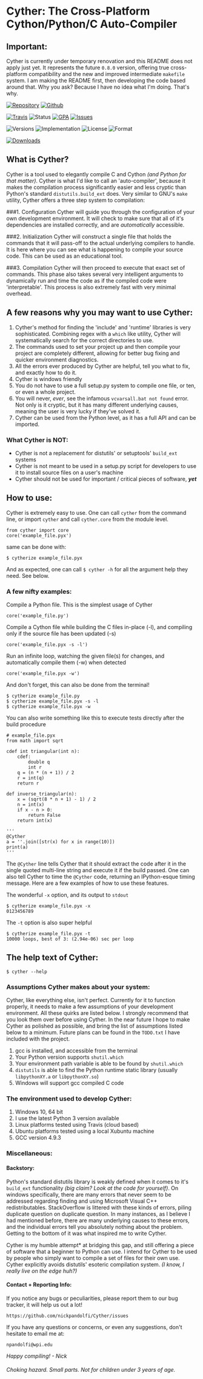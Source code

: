 # Cyther: The Cross-Platform Cython/Python/C Auto-Compiler

## Important:
Cyther is currently under temporary renovation and this README does not apply just yet. It represents the future `0.8.0` version, offering true cross-platform compatibility and the new and improved intermediate `makefile` system. I am making the README first, then developing the code based around that. Why you ask? Because I have no idea what I'm doing. That's why.

[![Repository](https://badge.fury.io/py/cyther.svg)](https://pypi.python.org/pypi/Cyther)
[![Github](https://img.shields.io/github/stars/nickpandolfi/cyther.svg?style=social&label=Star)](https://github.com/nickpandolfi/Cyther)

[![Travis](https://secure.travis-ci.org/nickpandolfi/Cyther.png)](https://travis-ci.org/nickpandolfi/Cyther)
![Status](https://img.shields.io/badge/Status-Alpha-orange.svg?style=flat)
[![GPA](https://img.shields.io/codeclimate/github/nickpandolfi/Cyther.svg)](https://codeclimate.com/github/nickpandolfi/Cyther)
[![Issues](https://img.shields.io/codeclimate/issues/github/nickpandolfi/Cyther.svg)](https://codeclimate.com/github/nickpandolfi/Cyther/issues)

![Versions](https://img.shields.io/pypi/pyversions/cyther.svg?maxAge=2592000)
![Implementation](https://img.shields.io/pypi/implementation/cyther.svg?maxAge=2592000)
![License](https://img.shields.io/pypi/l/cyther.svg?maxAge=2592000)
![Format](https://img.shields.io/pypi/format/cyther.svg?maxAge=2592000)

[![Downloads](https://img.shields.io/github/downloads/nickpandolfi/Cyther/total.svg)](https://github.com/nickpandolfi/Cyther/releases)



## What is Cyther?

Cyther is a tool used to elegantly compile C and Cython *(and Python for that matter)*. Cyther is what I'd like to call an 'auto-compiler', because it makes the compilation process significantly easier and less cryptic than Python's standard `distutils.build_ext` does. Very similar to GNU's `make` utility, Cyther offers a three step system to compilation:

###1. Configuration
Cyther will guide you through the configuration of your own development environment. It will check to make sure that all of it's dependencies are installed correctly, and are *automatically* accessible.

###2. Initialization
Cyther will construct a single file that holds the commands that it will pass-off to the actual underlying compilers to handle. It is here where you can see what is happening to compile your source code. This can be used as an educational tool.

###3. Compilation
Cyther will then proceed to execute that exact set of commands. This phase also takes several very intelligent arguments to dynamically run and time the code as if the compiled code were 'interpretable'. This process is also extremely fast with very minimal overhead.



## A few reasons why you may want to use Cyther:

1. Cyther's method for finding the 'include' and 'runtime' libraries is very sophisticated. Combining regex with a `which` like utility, Cyther will systematically search for the correct directories to use.
2. The commands used to set your project up and then compile your project are completely different, allowing for better bug fixing and quicker environment diagnostics.
3. All the errors ever produced by Cyther are helpful, tell you what to fix, and exactly how to do it.
4. Cyther is windows friendly
5. You do not have to use a full setup.py system to compile one file, or ten, or even a whole project.
6. You will never, *ever*, see the infamous `vcvarsall.bat not found` error. Not only is it cryptic, but it has many different underlying causes, meaning the user is very lucky if they've solved it.
7. Cyther can be used from the Python level, as it has a full API and can be imported.



### What Cyther is NOT:


* Cyther is not a replacement for distutils' or setuptools' `build_ext` systems
* Cyther is not meant to be used in a setup.py script for developers to use it to install source files on a user's machine
* Cyther should not be used for important / critical pieces of software, ***yet***



## How to use:

Cyther is extremely easy to use. One can call ``cyther`` from the command line, or import `cyther` and
call `cyther.core` from the module level.

    from cyther import core
    core('example_file.pyx')

same can be done with:

    $ cytherize example_file.pyx

And as expected, one can call `$ cyther -h` for all the argument help they need. See below.



### A few nifty examples:

Compile a Python file. This is the simplest usage of Cyther

    core('example_file.py')

Compile a Cython file while building the C files in-place (-l), and compiling only if the source file has been updated (-s)

    core('example_file.pyx -s -l')

Run an infinite loop, watching the given file(s) for changes, and automatically compile them (-w) when detected

    core('example_file.pyx -w')

And don't forget, this can also be done from the terminal!

	$ cytherize example_file.py
	$ cytherize example_file.pyx -s -l
	$ cytherize example_file.pyx -w

You can also write something like this to execute tests directly after the build procedure

	# example_file.pyx
	from math import sqrt

	cdef int triangular(int n):
	    cdef:
	        double q
	        int r
	    q = (n * (n + 1)) / 2
	    r = int(q)
	    return r

	def inverse_triangular(n):
	    x = (sqrt(8 * n + 1) - 1) / 2
	    n = int(x)
	    if x - n > 0:
	        return False
	    return int(x)

	'''
	@Cyther
	a = ''.join([str(x) for x in range(10)])
	print(a)
	'''

The `@Cyther` line tells Cyther that it should extract the code after it in the single quoted multi-line string and execute it if the build passed. One can also tell Cyther to time the `@Cyther` code, returning an IPython-esque timing message. Here are a few examples of how to use these features.

The wonderful `-x` option, and its output to `stdout`

	$ cytherize example_file.pyx -x
	0123456789

The `-t` option is also super helpful

	$ cytherize example_file.pyx -t
	10000 loops, best of 3: (2.94e-06) sec per loop



## The help text of Cyther:

    $ cyther --help



### Assumptions Cyther makes about your system:

Cyther, like everything else, isn't perfect. Currently for it to function properly, it needs to make a few assumptions of your development environment. All these quirks are listed
below. I strongly recommend that you look them over before using Cyther. In the
near future I hope to make Cyther as polished as possible, and bring the list of assumptions listed below
to a minimum. Future plans can be found in the `TODO.txt` I have included with the project.


1. gcc is installed, and accessible from the terminal
2. Your Python version supports `shutil.which`
3. Your environment path variable is able to be found by `shutil.which`
4. `distutils` is able to find the Python runtime static library (usually `libpythonXY.a` or `libpythonXY.so`)
5. Windows will support gcc compiled C code



### The environment used to develop Cyther:

1. Windows 10, 64 bit
2. I use the latest Python 3 version available
3. Linux platforms tested using Travis (cloud based)
4. Ubuntu platforms tested using a local Xubuntu machine
5. GCC version 4.9.3


### Miscellaneous:

#### Backstory:

Python's standard distutils library is weakly defined when it comes to it's `build_ext` functionality *(big claim? Look at the code for yourself)*. On windows specifically, there are many errors that never seem to be addressed regarding finding and using Microsoft Visual C++ redistributables. StackOverflow is littered with these kinds of errors, piling duplicate question on duplicate question. In many instances, as I believe I had mentioned before, there are many underlying causes to these errors, and the individual errors tell you absolutely nothing about the problem. Getting to the bottom of it was what inspired me to write Cyther.

Cyther is my humble attempt* at bridging this gap, and still offering a piece of software that a beginner to Python can use. I intend for Cyther to be used by people who simply want to compile a set of files for their own use. Cyther explicitly avoids distutils' esoteric compilation system. *(I know, I really live on the edge huh?)*

#### Contact + Reporting Info:

If you notice any bugs or peculiarities, please report them to our bug tracker, it will
help us out a lot!

    https://github.com/nickpandolfi/Cyther/issues

If you have any questions or concerns, or even any suggestions, don't hesitate to email me at:

    npandolfi@wpi.edu

*Happy compiling! - Nick*

###### *Choking hazard. Small parts. Not for children under 3 years of age.*
